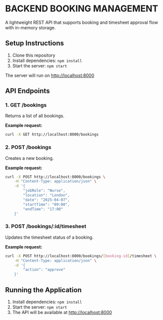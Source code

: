 # BACKEND BOOKING MANAGEMENT

A lightweight REST API that supports booking and timesheet approval flow with in-memory storage.

## Setup Instructions

1. Clone this repository
2. Install dependencies: `npm install`
3. Start the server: `npm start`

The server will run on <http://localhost:8000>

## API Endpoints

### 1. GET /bookings

Returns a list of all bookings.

**Example request:**

```bash
curl -X GET http://localhost:8000/bookings
```

### 2. POST /bookings

Creates a new booking.

**Example request:**

```bash
curl -X POST http://localhost:8000/bookings \
    -H "Content-Type: application/json" \
    -d '{
        "jobRole": "Nurse",
        "location": "London",
        "date": "2025-04-07",
        "startTime": "09:00",
        "endTime": "17:00"
    }'
```

### 3. POST /bookings/:id/timesheet

Updates the timesheet status of a booking.

**Example request:**

```bash
curl -X POST http://localhost:8000/bookings/[booking-id]/timesheet \
    -H "Content-Type: application/json" \
    -d '{
        "action": "approve"
    }'
```

## Running the Application

1. Install dependencies: `npm install`
2. Start the server: `npm start`
3. The API will be available at <http://localhost:8000>
